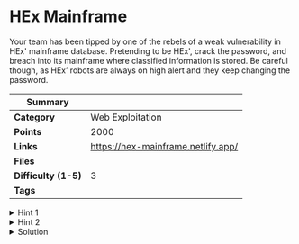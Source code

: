 # HEx Mainframe

Your team has been tipped by one of the rebels of a weak vulnerability in HEx' mainframe
database. Pretending to be HEx', crack the password, and breach into its mainframe where
classified information is stored. Be careful though, as HEx’ robots are always on high alert
and they keep changing the password.

| Summary              |                                    |
| -------------------- | ---------------------------------- |
| **Category**         | Web Exploitation                   |
| **Points**           | 2000                               |
| **Links**            | https://hex-mainframe.netlify.app/ |
| **Files**            |                                    |
| **Difficulty (1-5)** | 3                                  |
| **Tags**             |                                    |

<details>
  <summary>Hint 1</summary>

Look into all files. Combine and conquer.

</details>

<details>
  <summary>Hint 2</summary>

Try everything you have. Iterative approach may help.

</details>

<details>
  <summary>Solution</summary>

Check `robots.txt` for all the hidden paths that you can open.

You can see `records.html` there, this contains a list of possible passwords. The `index.html` has the function used for encrypting the password.

Collect the each part of encrypted passwords from `script.js`, `style.css` and `3outof3.html`.

After combining the password, hash the passwords in `record.html` and compare it to the hashed password. You'll have your password.

As instructed, you have to enter pretending to be HEX, use username `hex` with the password to login.

<details>
  <summary>Disclose answer ?</summary>

```copy
CTF{d3l373_4rm4d4_d474}
```

</details>

</details>
